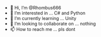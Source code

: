 - 👋 Hi, I’m @Rhombus666
- 👀 I’m interested in ... C# and Python
- 🌱 I’m currently learning ... Unity
- 💞️ I’m looking to collaborate on ... nothing
- 📫 How to reach me ... pls dont


<!---
Rhombus666/Rhombus666 is a ✨ special ✨ repository because its `README.md` (this file) appears on your GitHub profile.
You can click the Preview link to take a look at your changes.
--->
